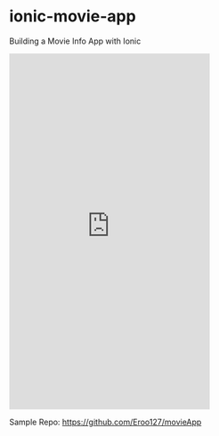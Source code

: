 # ionic-movie-app
Building a Movie Info App with Ionic

<iframe src="https://player.vimeo.com/video/250971522?app_id=122963" width="360" height="640" frameborder="0" title="Movie Info App demo" webkitallowfullscreen="" mozallowfullscreen="" allowfullscreen=""></iframe>

Sample Repo:
https://github.com/Eroo127/movieApp
